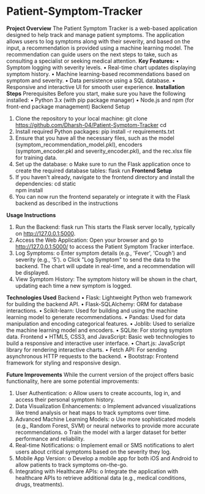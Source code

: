 # Patient-Symptom-Tracker

**Project Overview**
The Patient Symptom Tracker  is a web-based application designed to help track and manage patient symptoms. The application allows users to log symptoms along with their severity, and based on the input, a recommendation is provided using a machine learning model. The recommendation can guide users on the next steps to take, such as consulting a specialist or seeking medical attention.
**Key Features:**
•	Symptom logging with severity levels.
•	Real-time chart updates displaying symptom history.
•	Machine learning-based recommendations based on symptom and severity.
•	Data persistence using a SQL database.
•	Responsive and interactive UI for smooth user experience.
**Installation Steps**
Prerequisites
Before you start, make sure you have the following installed:
•	Python 3.x (with pip package manager)
•	Node.js and npm (for front-end package management)
Backend Setup
1.	Clone the repository to your local machine:
git clone <https://github.com/Dharsh-04/Patient-Symptom-Tracker>
cd <Patient-Symptom-Tracker>
2.	Install required Python packages:
pip install -r requirements.txt 
3.	Ensure that you have all the necessary files, such as the model (symptom_recommendation_model.pkl), encoders (symptom_encoder.pkl and severity_encoder.pkl), and the rec.xlsx file for training data.
4.	Set up the database:
o	Make sure to run the Flask application once to create the required database tables:
                     flask run
**Frontend Setup**
1.	If you haven't already, navigate to the frontend directory and install the dependencies:
cd static  
npm install
2.	You can now run the frontend separately or integrate it with the Flask backend as described in the instructions

**Usage Instructions**
1.	Run the Backend:
flask run
This starts the Flask server locally, typically on http://127.0.0.1:5000.
2.	Access the Web Application: Open your browser and go to http://127.0.0.1:5000/ to access the Patient Symptom Tracker interface.
3.	Log Symptoms:
o	Enter symptom details (e.g., 'Fever', 'Cough') and severity (e.g., '5').
o	Click "Log Symptom" to send the data to the backend. The chart will update in real-time, and a recommendation will be displayed.
4.	View Symptom History: The symptom history will be shown in the chart, updating each time a new symptom is logged.



**Technologies Used**
Backend
•	Flask: Lightweight Python web framework for building the backend API.
•	Flask-SQLAlchemy: ORM for database interactions.
•	Scikit-learn: Used for building and using the machine learning model to generate recommendations.
•	Pandas: Used for data manipulation and encoding categorical features.
•	Joblib: Used to serialize the machine learning model and encoders.
•	SQLite: For storing symptom data.
Frontend
•	HTML5, CSS3, and JavaScript: Basic web technologies to build a responsive and interactive user interface.
•	Chart.js: JavaScript library for rendering interactive charts.
•	Fetch API: For sending asynchronous HTTP requests to the backend.
•	Bootstrap: Frontend framework for styling and responsive design.

**Future Improvements** 
While the current version of the project offers basic functionality, here are some potential improvements:
1.	User Authentication:
o	Allow users to create accounts, log in, and access their personal symptom history.
2.	Data Visualization Enhancements:
o	Implement advanced visualizations like trend analysis or heat maps to track symptoms over time.
3.	Advanced Machine Learning Models:
o	Use more sophisticated models (e.g., Random Forest, SVM) or neural networks to provide more accurate recommendations.
o	Train the model with a larger dataset for better performance and reliability.
4.	Real-time Notifications:
o	Implement email or SMS notifications to alert users about critical symptoms based on the severity they log.
5.	Mobile App Version:
o	Develop a mobile app for both iOS and Android to allow patients to track symptoms on-the-go.
6.	Integrating with Healthcare APIs:
o	Integrate the application with healthcare APIs to retrieve additional data (e.g., medical conditions, drugs, treatments).

